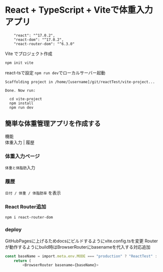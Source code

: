 # React + TypeScript + Viteで体重入力アプリ

~~~
    "react": "^17.0.2",
    "react-dom": "^17.0.2",
    "react-router-dom": "^6.3.0"
~~~

Vite でプロジェクト作成
~~~ bash
npm init vite
~~~

react-tsで設定
`npm run dev`でローカルサーバー起動
~~~
Scaffolding project in /home/[username]/git/reactTest/vite-project...

Done. Now run:

  cd vite-project
  npm install
  npm run dev
~~~


## 簡単な体重管理アプリを作成する
機能  
体重入力 | 履歴

### 体重入力ページ
`体重と体脂肪`入力

### 履歴
`日付 / 体重 / 体脂肪率` を表示

### React Router追加
~~~ bash
npm i react-router-dom
~~~


### deploy
GitHubPagesに上げるためdocsにビルドするようにvite.config.tsを変更
Routerが動作するようにbuild時はBrowserRouterにbasenameを代入する対応追加
~~~ typescript
const baseName = import.meta.env.MODE === "production" ? "ReactTest" : "";
    return (
        <BrowserRouter basename={baseName}>
~~~




